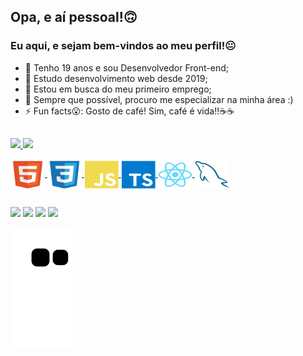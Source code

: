 ## Opa, e aí pessoal!🙃
### Eu aqui, e sejam bem-vindos ao meu perfil!😐

- 🙂 Tenho 19 anos e sou Desenvolvedor Front-end;
- 👔 Estudo desenvolvimento web desde 2019;
- 💼 Estou em busca do meu primeiro emprego;
- 💪 Sempre que possível, procuro me especializar na minha área :)
- ⚡ Fun facts😮: Gosto de café! Sim, café é vida!!☕☕

##

<div>
  <a href="https://github.com/matheusmomeiro">
  <img widht="41%" src="https://github-readme-stats.vercel.app/api?username=matheusromeiro&show_icons=true&theme=tokyonight&include_all_commits=true&count_private=true"/>
  <img width="41%" src="https://github-readme-stats.vercel.app/api/top-langs/?username=matheusromeiro&layout=compact&langs_count=7&theme=tokyonight"/>
</div>
 
<div style="display: inline_block"><br>
  <img align="center" alt="matheus-HTML" height="45" width="55" src="https://raw.githubusercontent.com/devicons/devicon/master/icons/html5/html5-original.svg">
  <img align="center" alt="matheus-CSS" height="45" width="55" src="https://raw.githubusercontent.com/devicons/devicon/master/icons/css3/css3-original.svg">
  <img align="center" alt="matheus-Js" height="45" width="55" src="https://raw.githubusercontent.com/devicons/devicon/master/icons/javascript/javascript-plain.svg">
  <img align="center" alt="matheus-Ts" height="45" width="55" src="https://raw.githubusercontent.com/devicons/devicon/master/icons/typescript/typescript-plain.svg">
  <img align="center" alt="matheus-React" height="45" width="55" src="https://raw.githubusercontent.com/devicons/devicon/master/icons/react/react-original.svg">
  <img align="center" alt="matheus-React" height="45" width="55" src="https://raw.githubusercontent.com/devicons/devicon/master/icons/mysql/mysql-original.svg">
</div>
  
##

<div>
  <a href = "mailto:matheucontrabaixoc4@gmail.com"><img style="margin-right=20px" src="https://img.shields.io/badge/-Gmail-%23333?style=for-the-badge&logo=gmail&logoColor=white" target="_blank"></a>
  <a href="https://www.linkedin.com/in/rom3ir0" target="_blank"><img src="https://img.shields.io/badge/-LinkedIn-%230077B5?style=for-the-badge&logo=linkedin&logoColor=white" target="_blank"></a>
  <a href="https://instagram.com/rom3ir0.js" target="_blank"><img src="https://img.shields.io/badge/-Instagram-%23E4405F?style=for-the-badge&logo=instagram&logoColor=white" target="_blank"></a>  
  <a href="https://twitter.com/rom3ir0" target="_blank"><img src="https://img.shields.io/badge/-Twitter-%230077B5?style=for-the-badge&logo=twitter&logoColor=white"></a>  
</div>
  
![Snake animation](https://github.com/matheusromeiro/matheusromeiro/blob/output/github-contribution-grid-snake.svg)
